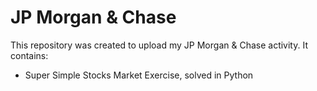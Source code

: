 # JP Morgan & Chase
This repository was created to upload my JP Morgan & Chase activity. It contains:
* Super Simple Stocks Market Exercise, solved in Python
